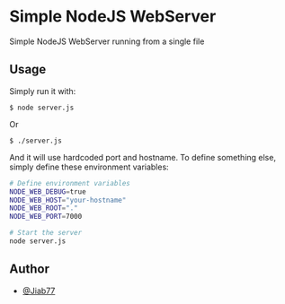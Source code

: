 # Simple NodeJS WebServer

Simple NodeJS WebServer running from a single file

## Usage

Simply run it with:

```console
$ node server.js
```

Or

```console
$ ./server.js
```

And it will use hardcoded port and hostname. To define something else, simply define these environment variables:

```bash
# Define environment variables
NODE_WEB_DEBUG=true
NODE_WEB_HOST="your-hostname"
NODE_WEB_ROOT="."
NODE_WEB_PORT=7000

# Start the server
node server.js
```

## Author

* [@Jiab77](https://github.com/Jiab77)
